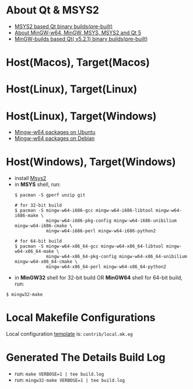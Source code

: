 [mingw_w64_packages_on_ubuntu_url]: https://launchpad.net/ubuntu/+source/mingw-w64
[mingw_w64_packages_on_debian_url]: https://packages.debian.org/sid/mingw-w64

# About Qt & MSYS2

- [MSYS2 based Qt binary builds(pre-built)](https://github.com/Alexpux/MINGW-packages)
- [About MinGW-w64, MinGW, MSYS, MSYS2 and Qt 5](http://wiki.qt.io/MinGW-64-bit)
- [MinGW-builds based Qt( v5.2.1) binary builds(pre-built)](https://sourceforge.net/projects/mingwbuilds/files/external-binary-packages/Qt-Builds/)


# Host(Macos), Target(Macos)
# Host(Linux), Target(Linux)
# Host(Linux), Target(Windows)

- [Mingw-w64 packages on Ubuntu][mingw_w64_packages_on_ubuntu_url]
- [Mingw-w64 packages on Debian][mingw_w64_packages_on_debian_url]

# Host(Windows), Target(Windows)
  - install [Msys2](http://www.msys2.org/)
  - in **MSYS** shell, run:
    ```
    $ pacman -S gperf unzip git

    # for 32-bit build
    $ pacman -S mingw-w64-i686-gcc mingw-w64-i686-libtool mingw-w64-i686-make \
                mingw-w64-i686-pkg-config mingw-w64-i686-unibilium mingw-w64-i686-cmake \
                mingw-w64-i686-perl mingw-w64-i686-python2

    # for 64-bit build
    $ pacman -S mingw-w64-x86_64-gcc mingw-w64-x86_64-libtool mingw-w64-x86_64-make \
                mingw-w64-x86_64-pkg-config mingw-w64-x86_64-unibilium mingw-w64-x86_64-cmake \
                mingw-w64-x86_64-perl mingw-w64-x86_64-python2
    ```
  - in **MinGW32** shell for 32-bit build OR **MinGW64** shell for 64-bit build, run:
  ```
  $ mingw32-make
  ```

# Local Makefile Configurations
Local configuration [template](contrib/local.mk.eg) is: `contrib/local.mk.eg`

# Generated The Details Build Log
- run: `make VERBOSE=1 | tee build.log`
- run: `mingw32-make VERBOSE=1 | tee build.log`